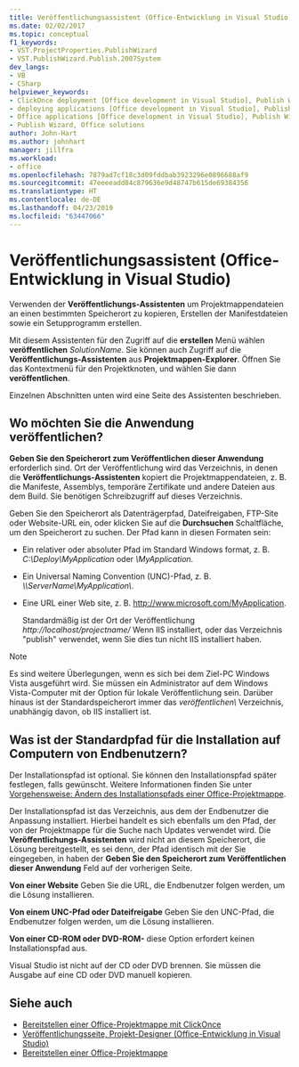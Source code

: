 ```yaml
---
title: Veröffentlichungsassistent (Office-Entwicklung in Visual Studio)
ms.date: 02/02/2017
ms.topic: conceptual
f1_keywords:
- VST.ProjectProperties.PublishWizard
- VST.PublishWizard.Publish.2007System
dev_langs:
- VB
- CSharp
helpviewer_keywords:
- ClickOnce deployment [Office development in Visual Studio], Publish Wizard
- deploying applications [Office development in Visual Studio], Publish Wizard
- Office applications [Office development in Visual Studio], Publish Wizard
- Publish Wizard, Office solutions
author: John-Hart
ms.author: johnhart
manager: jillfra
ms.workload:
- office
ms.openlocfilehash: 7879ad7cf18c3d09fddbab3923296e0896688af9
ms.sourcegitcommit: 47eeeeadd84c879636e9d48747b615de69384356
ms.translationtype: HT
ms.contentlocale: de-DE
ms.lasthandoff: 04/23/2019
ms.locfileid: "63447066"
---
```

# <a name="publish-wizard-office-development-in-visual-studio"></a>Veröffentlichungsassistent (Office-Entwicklung in Visual Studio)
  Verwenden der **Veröffentlichungs-Assistenten** um Projektmappendateien an einen bestimmten Speicherort zu kopieren, Erstellen der Manifestdateien sowie ein Setupprogramm erstellen.

 Mit diesem Assistenten für den Zugriff auf die **erstellen** Menü wählen **veröffentlichen** *SolutionName*. Sie können auch Zugriff auf die **Veröffentlichungs-Assistenten** aus **Projektmappen-Explorer**. Öffnen Sie das Kontextmenü für den Projektknoten, und wählen Sie dann **veröffentlichen**.

 Einzelnen Abschnitten unten wird eine Seite des Assistenten beschrieben.

## <a name="where-do-you-want-to-publish-the-application"></a>Wo möchten Sie die Anwendung veröffentlichen?
 **Geben Sie den Speicherort zum Veröffentlichen dieser Anwendung** erforderlich sind. Ort der Veröffentlichung wird das Verzeichnis, in denen die **Veröffentlichungs-Assistenten** kopiert die Projektmappendateien, z. B. die Manifeste, Assemblys, temporäre Zertifikate und andere Dateien aus dem Build. Sie benötigen Schreibzugriff auf dieses Verzeichnis.

 Geben Sie den Speicherort als Datenträgerpfad, Dateifreigaben, FTP-Site oder Website-URL ein, oder klicken Sie auf die **Durchsuchen** Schaltfläche, um den Speicherort zu suchen. Der Pfad kann in diesen Formaten sein:

- Ein relativer oder absoluter Pfad im Standard Windows format, z. B. *C:\Deploy\MyApplication* oder *\MyApplication*.

- Ein Universal Naming Convention (UNC)-Pfad, z. B.  *\\\ServerName\MyApplication\\*.

- Eine URL einer Web site, z. B. http://www.microsoft.com/MyApplication.

  Standardmäßig ist der Ort der Veröffentlichung *http://localhost/projectname/* Wenn IIS installiert, oder das Verzeichnis "publish\" verwendet, wenn Sie dies tun nicht IIS installiert haben.

> [!NOTE]
> Es sind weitere Überlegungen, wenn es sich bei dem Ziel-PC Windows Vista ausgeführt wird. Sie müssen ein Administrator auf dem Windows Vista-Computer mit der Option für lokale Veröffentlichung sein. Darüber hinaus ist der Standardspeicherort immer das *veröffentlichen\\*  Verzeichnis, unabhängig davon, ob IIS installiert ist.

## <a name="what-is-the-default-installation-path-on-end-user-computers"></a>Was ist der Standardpfad für die Installation auf Computern von Endbenutzern?
 Der Installationspfad ist optional. Sie können den Installationspfad später festlegen, falls gewünscht. Weitere Informationen finden Sie unter [Vorgehensweise: Ändern des Installationspfads einer Office-Projektmappe](https://msdn.microsoft.com/d0eaa07b-2d72-4902-899f-2f9fb165b8fd).

 Der Installationspfad ist das Verzeichnis, aus dem der Endbenutzer die Anpassung installiert. Hierbei handelt es sich ebenfalls um den Pfad, der von der Projektmappe für die Suche nach Updates verwendet wird. Die **Veröffentlichungs-Assistenten** wird nicht an diesem Speicherort, die Lösung bereitgestellt, es sei denn, der Pfad identisch mit der Sie eingegeben, in haben der **Geben Sie den Speicherort zum Veröffentlichen dieser Anwendung** Feld auf der vorherigen Seite.

 **Von einer Website** Geben Sie die URL, die Endbenutzer folgen werden, um die Lösung installieren.

 **Von einem UNC-Pfad oder Dateifreigabe** Geben Sie den UNC-Pfad, die Endbenutzer folgen werden, um die Lösung installieren.

 **Von einer CD-ROM oder DVD-ROM-** diese Option erfordert keinen Installationspfad aus.

 Visual Studio ist nicht auf der CD oder DVD brennen. Sie müssen die Ausgabe auf eine CD oder DVD manuell kopieren.

## <a name="see-also"></a>Siehe auch
- [Bereitstellen einer Office-Projektmappe mit ClickOnce](../vsto/deploying-an-office-solution-by-using-clickonce.md)
- [Veröffentlichungsseite, Projekt-Designer &#40;Office-Entwicklung in Visual Studio&#41;](../vsto/publish-page-project-designer-office-development-in-visual-studio.md)
- [Bereitstellen einer Office-Projektmappe](../vsto/deploying-an-office-solution.md)
